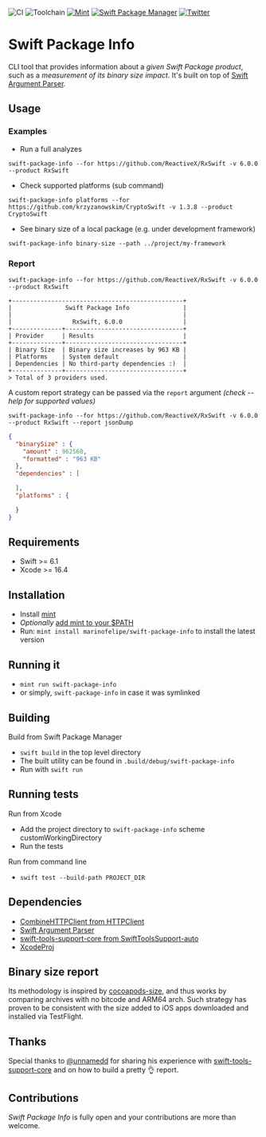 ![CI](https://github.com/marinofelipe/swift-package-info/actions/workflows/ci.yml/badge.svg?branch=main)
![Toolchain](https://img.shields.io/badge/Swift-6.1.2+%20%7C%20Xcode%2016.4%2B-orange?logo=swift&logoColor=white)
[![Mint](https://img.shields.io/badge/Mint-marinofelipe%2Fswift--package--info-40c8a7?logo=leaf&logoColor=white)](https://github.com/marinofelipe/swift-package-info#installation)
[![Swift Package Manager](https://rawgit.com/jlyonsmith/artwork/master/SwiftPackageManager/swiftpackagemanager-compatible.svg)](https://swift.org/package-manager/)
[![Twitter](https://img.shields.io/badge/twitter-@_marinofelipe-blue.svg?style=flat)](https://twitter.com/_marinofelipe)

# Swift Package Info
CLI tool that provides information about a *given Swift Package product*, such as a *measurement of its binary size impact*.
It's built on top of [Swift Argument Parser](https://github.com/apple/swift-argument-parser).

## Usage

### Examples
- Run a full analyzes
```
swift-package-info --for https://github.com/ReactiveX/RxSwift -v 6.0.0 --product RxSwift
```

- Check supported platforms (sub command)
```
swift-package-info platforms --for https://github.com/krzyzanowskim/CryptoSwift -v 1.3.8 --product CryptoSwift
```

- See binary size of a local package (e.g. under development framework)
```
swift-package-info binary-size --path ../project/my-framework
```

### Report
```
swift-package-info --for https://github.com/ReactiveX/RxSwift -v 6.0.0 --product RxSwift
```
```
+------------------------------------------------+
|               Swift Package Info               |
|                                                |
|                 RxSwift, 6.0.0                 |
+--------------+---------------------------------+
| Provider     | Results                         |
+--------------+---------------------------------+
| Binary Size  | Binary size increases by 963 KB |
| Platforms    | System default                  |
| Dependencies | No third-party dependencies :)  |
+--------------+---------------------------------+
> Total of 3 providers used.
```

A custom report strategy can be passed via the `report` argument _(check --help for supported values)_
```
swift-package-info --for https://github.com/ReactiveX/RxSwift -v 6.0.0 --product RxSwift --report jsonDump
```
```JSON
{
  "binarySize" : {
    "amount" : 962560,
    "formatted" : "963 KB"
  },
  "dependencies" : [

  ],
  "platforms" : {

  }
}
```

## Requirements
- Swift >= 6.1
- Xcode >= 16.4

## Installation
* Install [mint](https://github.com/yonaskolb/Mint)
* _Optionally_ [add mint to your $PATH](https://github.com/yonaskolb/Mint?tab=readme-ov-file#linking) 
* Run: `mint install marinofelipe/swift-package-info` to install the latest version

## Running it
* `mint run swift-package-info`
* or simply, `swift-package-info` in case it was symlinked

## Building
Build from Swift Package Manager

* `swift build` in the top level directory 
* The built utility can be found in `.build/debug/swift-package-info`
* Run with `swift run`

## Running tests
Run from Xcode

* Add the project directory to `swift-package-info` scheme customWorkingDirectory
* Run the tests

Run from command line

* `swift test --build-path PROJECT_DIR`

## Dependencies
* [CombineHTTPClient from HTTPClient](https://github.com/marinofelipe/http_client/blob/main/Package.swift)
* [Swift Argument Parser](https://github.com/apple/swift-argument-parser)
* [swift-tools-support-core from SwiftToolsSupport-auto](https://github.com/apple/swift-tools-support-core/blob/main/Package.swift)
* [XcodeProj](https://github.com/tuist/XcodeProj.git)

## Binary size report
Its methodology is inspired by [cocoapods-size](https://github.com/google/cocoapods-size), and thus works by comparing archives with no bitcode and ARM64 arch.
Such strategy has proven to be consistent with the size added to iOS apps downloaded and installed via TestFlight.

## Thanks
Special thanks to [@unnamedd](https://github.com/unnamedd) for sharing his experience with [swift-tools-support-core](https://github.com/apple/swift-tools-support-core) and on how to build a pretty 👌 report.

## Contributions
*Swift Package Info* is fully open and your contributions are more than welcome.
